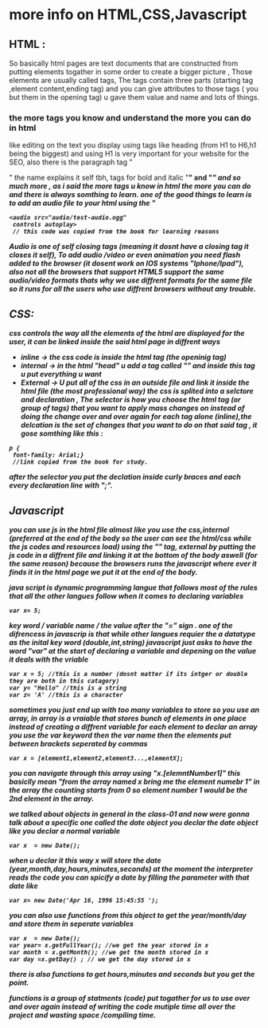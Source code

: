 # more info on HTML,CSS,Javascript 

## HTML : 
So basically html pages are text documents that are constructed from putting elements togather in some order to create a bigger picture , Those elements are usually called tags, The tags contain three parts (starting tag ,element content,ending tag) and you can give attributes to those tags ( you but them in the opening tag) u gave them value and name and lots of things.
### the more tags you know and understand the more you can do in html 
like editing on the text you display using tags like heading (from H1 to H6,h1 being the biggest) and using H1 is very important for your website for the SEO, also there is the paragraph tag "<p>" the name explains it self tbh, tags for bold and italic  "<b>" and "<i>" and so much more , as i said the more tags u know in html the more you can do and there is always somthing to learn. 
one of the good things to learn is to add an audio file to your html using the "<Audio>"  where you put it like this
```
<audio src="audio/test-audio.ogg"
 controls autoplay> 
 // this code was copied from the book for learning reasons
```

Audio is one of  self closing tags (meaning it dosnt have a closing tag it closes it self), To add audio /video or even animation you need  flash added to the browser (it dosent work on IOS systems "Iphone/Ipad"), also not all the browsers that support HTML5 support the same audio/video formats thats why we use diffrent formats for the same file so it runs for all the users who use diffrent browsers without any trouble.

## CSS:
css controls the way all the elements of the html are displayed for the user, it can be linked inside the said html page in diffrent ways 
 * inline -> the css code is inside the html tag (the openinig tag)
 * internal -> in the html "head" u add a tag called "<style></style>" and inside this tag u put everything u want 
 * External -> U put all of the css in an outside file and link it inside the html file (the most professional way)
the css is splited into a selctore and declaration , The selector is how you choose the html tag (or group of tags) that you want to apply mass changes on instead of doing the change over and over again for each tag alone (inline),the delcation is the set of changes that you want to do on that said tag , it gose somthing like this : 

```
p {
 font-family: Arial;} 
 //link copied from the book for study.

```
after the selector you put the declation inside curly braces and each every declaration line with ";". 

## Javascript 
you can use js in the html file almost like you use the css,internal (preferred at the end of the body so the user can see the html/css while the js codes and resources load) using the "<script></script>" tag, external by putting the js code in a diffrent file and linking it at the bottom of the body aswell (for the same reason) because the browsers runs the javascript where ever it finds it in the html page we put it at the end of the body.

java script is dynamic programming langue that follows most of the rules that all the other langues follow when it comes to declaring variables 

```
var x= 5; 
```

key word / variable name / the value after the "=" sign . 
one of the difrencess in javascrip is that while other langues requier the a datatype as the inital key word (double,int,string) javascript just asks to have the word "var" at the start of declaring a variable and depening on the value it deals with the vriable 

```
var x = 5; //this is a number (dosnt matter if its intger or double they are both in this catagory)
var y= "Hello" //this is a string 
var z= 'A' //this is a character 
``` 
 sometimes you just end up with too many variables to store so you use an array, in array is a vraiable that stores bunch of elements in one place instead of creating a diffrent variable for each element 
 to declar an array you use the var keyword then the var name then the elements put between brackets seperated by commas

 ```
 var x = [element1,element2,element3...,elementX]; 

 ```
 you can navigate through this array using "x.[elemntNumber1]" this basiclly mean "from the array named x bring me the element numebr 1" in the array the counting starts from 0 so element number 1 would be the 2nd element in the array.

 we talked about objects in general in the class-01 and now were gonna talk about a specific one called the date object 
 you declar the date object like you declar a normal variable 

 ```
var x  = new Date();

 ```
when u declar it this way x will store the date (year,month,day,hours,minutes,seconds) at the moment the interpreter reads the code 
you can spicify a date by filling the parameter with that date like 

```
var x= new Date('Apr 16, 1996 15:45:55 '); 

``` 
you can also use functions from this object to get the year/month/day and store them in seperate variables

```
var x  = new Date();
var year= x.getFullYear(); //we get the year stored in x 
var month = x.getMonth(); //we get the month stored in x
var day =x.getDay() ; // we get the day stored in x 
```
there is also functions to get hours,minutes and seconds but you get the point.

functions is a group of statments (code) put togather for us to use over and over again instead of writing the code mutiple time all over the project and wasting space /compiling time. 


